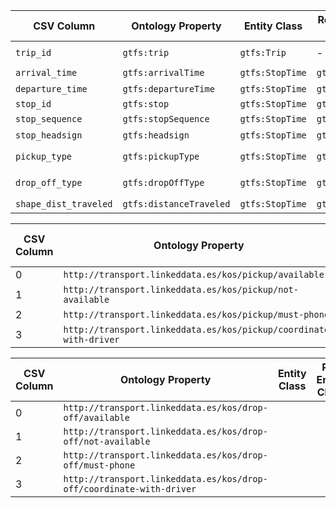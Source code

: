 | CSV Column           | Ontology Property | Entity Class | Rel. Entity Class | Subject Generation    | Join Condition | Datatype | Function Name | Function Output |
| --- | --- | --- | --- | --- | --- | --- | --- | --- |
| `trip_id` | `gtfs:trip` | `gtfs:Trip` | - | `http://transport.linkeddata.es/mmt/{trip_id}` | - | `URI` | `mintTripUri` | `http://transport.linkeddata.es/mmt/4_I12-001_2016I12_1_1_4___` |
| `arrival_time` | `gtfs:arrivalTime` | `gtfs:StopTime` | `gtfs:Trip` | Inferred from `trip_id` | `trip_id` | `Time` | - | `HH:MM:SS` formatted time |
| `departure_time` | `gtfs:departureTime` | `gtfs:StopTime` | `gtfs:Trip` | Inferred from `trip_id` | `trip_id` | `Time` | - | `HH:MM:SS` formatted time |
| `stop_id` | `gtfs:stop` | `gtfs:StopTime` | `gtfs:Stop` | `http://transport.linkeddata.es/stop/{stop_id}` | `stop_id` | `URI` | `mintStopUri` | `http://transport.linkeddata.es/stop/00010` |
| `stop_sequence` | `gtfs:stopSequence` | `gtfs:StopTime` | `gtfs:Trip` | Inferred from `trip_id` | `trip_id` | `Integer` | - | Ordinal number |
| `stop_headsign` | `gtfs:headsign` | `gtfs:StopTime` | `gtfs:Trip` | Inferred from `trip_id` | `trip_id` | `String` | - | `"VALDECARROS"` or similar |
| `pickup_type` | `gtfs:pickupType` | `gtfs:StopTime` | `gtfs:Stop` | Inferred from `stop_id` | `stop_id` | `skos:Concept` | `mapPickupType` | URI like `http://transport.linkeddata.es/kos/pickup/available` |
| `drop_off_type` | `gtfs:dropOffType` | `gtfs:StopTime` | `gtfs:Stop` | Inferred from `stop_id` | `stop_id` | `skos:Concept` | `mapDropOffType` | URI like `http://transport.linkeddata.es/kos/drop-off/must-phone` |
| `shape_dist_traveled` | `gtfs:distanceTraveled` | `gtfs:StopTime` | `gtfs:Shape` | Inferred from `shape_id` | `shape_id` | `Float` | - | Distance in meters (e.g., `104.528`) |

| CSV Column           | Ontology Property | Entity Class | Rel. Entity Class | Subject Generation    | Join Condition | Datatype | Function Name | Function Output |
| --- | --- | --- | --- | --- | --- | --- | --- | --- |
| 0 | `http://transport.linkeddata.es/kos/pickup/available` |
| 1 | `http://transport.linkeddata.es/kos/pickup/not-available` |
| 2 | `http://transport.linkeddata.es/kos/pickup/must-phone` |
| 3 | `http://transport.linkeddata.es/kos/pickup/coordinate-with-driver` |

| CSV Column           | Ontology Property | Entity Class | Rel. Entity Class | Subject Generation    | Join Condition | Datatype | Function Name | Function Output |
| --- | --- | --- | --- | --- | --- | --- | --- | --- |
| 0 | `http://transport.linkeddata.es/kos/drop-off/available` |
| 1 | `http://transport.linkeddata.es/kos/drop-off/not-available` |
| 2 | `http://transport.linkeddata.es/kos/drop-off/must-phone` |
| 3 | `http://transport.linkeddata.es/kos/drop-off/coordinate-with-driver` |
